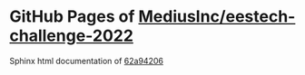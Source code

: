 GitHub Pages of [MediusInc/eestech-challenge-2022](https://github.com/MediusInc/eestech-challenge-2022.git)
===
Sphinx html documentation of [62a94206](https://github.com/MediusInc/eestech-challenge-2022/tree/62a94206307a57f62ddee01ecf3aa4febb3d08ae)
